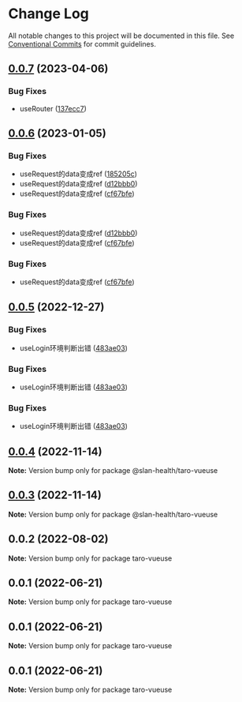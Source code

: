 # Change Log

All notable changes to this project will be documented in this file.
See [Conventional Commits](https://conventionalcommits.org) for commit guidelines.

## [0.0.7](https://github.com/zj-wukewei/taro-vueuse/compare/taro-vueuse-v0.0.6...taro-vueuse-v0.0.7) (2023-04-06)


### Bug Fixes

* useRouter ([137ecc7](https://github.com/zj-wukewei/taro-vueuse/commit/137ecc774e8cb95ba9ad63af8fd7e9253daefe91))





## [0.0.6](https://github.com/zj-wukewei/taro-vueuse/compare/taro-vueuse-v0.0.5...taro-vueuse-v0.0.6) (2023-01-05)


### Bug Fixes

* useRequest的data变成ref ([185205c](https://github.com/zj-wukewei/taro-vueuse/commit/185205c39e3b255797b5e68cde6ec8536296da94))
* useRequest的data变成ref ([d12bbb0](https://github.com/zj-wukewei/taro-vueuse/commit/d12bbb0db48fab7836f086c9f8fc75ac27130fda))
* useRequest的data变成ref ([cf67bfe](https://github.com/zj-wukewei/taro-vueuse/commit/cf67bfe563a67cea7b9260e315022f0e0f9e3c48))






### Bug Fixes

* useRequest的data变成ref ([d12bbb0](https://github.com/zj-wukewei/taro-vueuse/commit/d12bbb0db48fab7836f086c9f8fc75ac27130fda))
* useRequest的data变成ref ([cf67bfe](https://github.com/zj-wukewei/taro-vueuse/commit/cf67bfe563a67cea7b9260e315022f0e0f9e3c48))





### Bug Fixes

* useRequest的data变成ref ([cf67bfe](https://github.com/zj-wukewei/taro-vueuse/commit/cf67bfe563a67cea7b9260e315022f0e0f9e3c48))





## [0.0.5](https://github.com/zj-wukewei/taro-vueuse/compare/taro-vueuse-v0.0.4...taro-vueuse-v0.0.5) (2022-12-27)


### Bug Fixes

* useLogin环境判断出错 ([483ae03](https://github.com/zj-wukewei/taro-vueuse/commit/483ae03fb50fb8298a7877982f2c1d3d182296c5))





### Bug Fixes

* useLogin环境判断出错 ([483ae03](https://github.com/zj-wukewei/taro-vueuse/commit/483ae03fb50fb8298a7877982f2c1d3d182296c5))





### Bug Fixes

* useLogin环境判断出错 ([483ae03](https://github.com/zj-wukewei/taro-vueuse/commit/483ae03fb50fb8298a7877982f2c1d3d182296c5))





## [0.0.4](https://github.com/zj-wukewei/taro-vueuse/compare/taro-vueuse-v0.0.3...taro-vueuse-v0.0.4) (2022-11-14)

**Note:** Version bump only for package @slan-health/taro-vueuse





## [0.0.3](https://github.com/zj-wukewei/taro-vueuse/compare/taro-vueuse-v0.0.2...taro-vueuse-v0.0.3) (2022-11-14)

**Note:** Version bump only for package @slan-health/taro-vueuse





## 0.0.2 (2022-08-02)

**Note:** Version bump only for package taro-vueuse





## 0.0.1 (2022-06-21)

**Note:** Version bump only for package taro-vueuse





## 0.0.1 (2022-06-21)

**Note:** Version bump only for package taro-vueuse





## 0.0.1 (2022-06-21)

**Note:** Version bump only for package taro-vueuse
